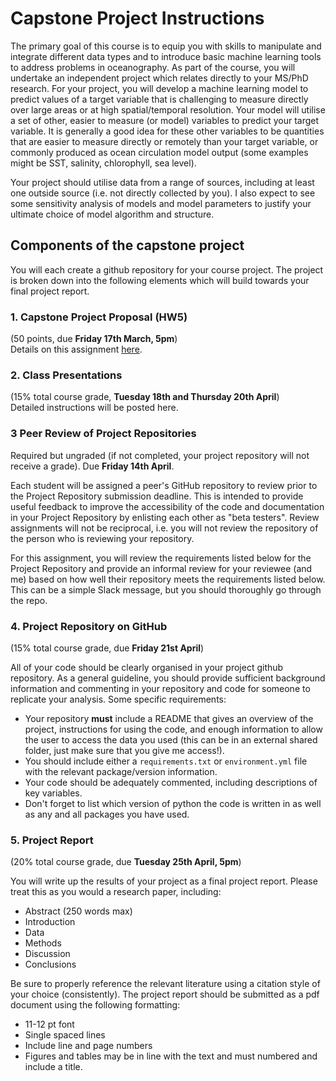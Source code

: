 # Capstone Project Instructions

The primary goal of this course is to equip you with skills to manipulate and integrate different data types and to introduce basic machine learning tools to address problems in oceanography. As part of the course, you will undertake an independent project which relates directly to your MS/PhD research. For your project, you will develop a machine learning model to predict values of a target variable that is challenging to measure directly over large areas or at high spatial/temporal resolution. Your model will utilise a set of other, easier to measure (or model) variables to predict your target variable. It is generally a good idea for these other variables to be quantities that are easier to measure directly or remotely than your target variable, or commonly produced as ocean circulation model output (some examples might be SST, salinity, chlorophyll, sea level). 

Your project should utilise data from a range of sources, including at least one outside source (i.e. not directly collected by you). I also expect to see some sensitivity analysis of models and model parameters to justify your ultimate choice of model algorithm and structure.

## Components of the capstone project
You will each create a github repository for your course project. The project is broken down into the following elements which will build towards your final project report.

### 1. Capstone Project Proposal (HW5)
(50 points, due **Friday 17th March, 5pm**)  
Details on this assignment [here](https://github.com/sophieclayton/OEAS805_envdatasci/blob/master/homework/HW5_capstone_proposal.md).

<!--### 2. Capstone Check-in (HW6)
(50 points, due **Wednesday April 5th, 5pm**)

The capstone check-in is intended to help keep you on track with your capstone project work, and to help flag any major roadblocks or identify needed changes in direction with time to address them before the end of the semester. Depending on whether you are working on a machine learning (supervised or unsupervised) project or a data wrangling project, you will include different elements in your check-in submission. 

Detailed information on the Capstone Check-in assignment can be found here.

Create a Jupyter notebook to perform exploratory data analysis for all of the different data types that you intend to use for your project. You should determine and describe with appropriate figures (don't forget axis labels, units, titles, etc...) and short paragraphs of text:

* A clear description of each data type with information on how to access it. If it's your own data, just state that, if you have accessed the data from some other source provide enough information for someone else to access it.
* The spatial and temporal coverage of each of your data types.
* The level of overlap in coverage and resolution of your different data types. 
-->

### 2. Class Presentations
(15% total course grade, **Tuesday 18th and Thursday 20th April**)  
Detailed instructions will be posted here.

### 3 Peer Review of Project Repositories
Required but ungraded (if not completed, your project repository will not receive a grade). Due **Friday 14th April**.

Each student will be assigned a peer's GitHub repository to review prior to the Project Repository submission deadline. This is intended to provide useful feedback to improve the accessibility of the code and documentation in your Project Repository by enlisting each other as "beta testers". Review assignments will not be reciprocal, i.e. you will not review the repository of the person who is reviewing your repository.

For this assignment, you will review the requirements listed below for the Project Repository and provide an informal review for your reviewee (and me) based on how well their repository meets the requirements listed below. This can be a simple Slack message, but you should thoroughly go through the repo.

### 4. Project Repository on GitHub
(15% total course grade, due **Friday 21st April**)

All of your code should be clearly organised in your project github repository. As a general guideline, you should provide sufficient background information and commenting in your repository and code for someone to replicate your analysis. Some specific requirements:

* Your repository **must** include a README that gives an overview of the project, instructions for using the code, and enough information to allow the user to access the data you used (this can be in an external shared folder, just make sure that you give me access!).
* You should include either a `requirements.txt` or `environment.yml` file with the relevant package/version information.
* Your code should be adequately commented, including descriptions of key variables.
* Don't forget to list which version of python the code is written in as well as any and all packages you have used.

### 5. Project Report
(20% total course grade, due **Tuesday 25th April, 5pm**)

You will write up the results of your project as a final project report. Please treat this as you would a research paper, including: 

* Abstract (250 words max)
* Introduction
* Data 
* Methods
* Discussion 
* Conclusions 

Be sure to properly reference the relevant literature using a citation style of your choice (consistently).
The project report should be submitted as a pdf document using the following formatting: 

* 11-12 pt font
* Single spaced lines
* Include line and page numbers
* Figures and tables may be in line with the text and must numbered and include a title.


